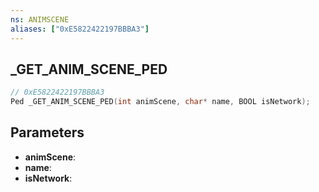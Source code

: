 ```yaml
---
ns: ANIMSCENE
aliases: ["0xE5822422197BBBA3"]
---
```

## _GET_ANIM_SCENE_PED

```c
// 0xE5822422197BBBA3
Ped _GET_ANIM_SCENE_PED(int animScene, char* name, BOOL isNetwork);
```

## Parameters
* **animScene**:
* **name**:
* **isNetwork**:
